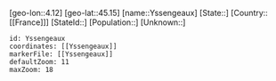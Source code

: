 ﻿---
location: [45.15,4.12]
mapzoom: [7,12] 
mapmarker: city 
type: City
tags:
- geo/City


SpocWebEntityId: 35757
isDeleted: false
confidential: public

---
[geo-lon::4.12]
[geo-lat::45.15]
[name::Yssengeaux]
[State::]
[Country::[[France]]]
[StateId::]
[Population::]
[Unknown::]


```leaflet
id: Yssengeaux
coordinates: [[Yssengeaux]]
markerFile: [[Yssengeaux]]
defaultZoom: 11 
maxZoom: 18
```
